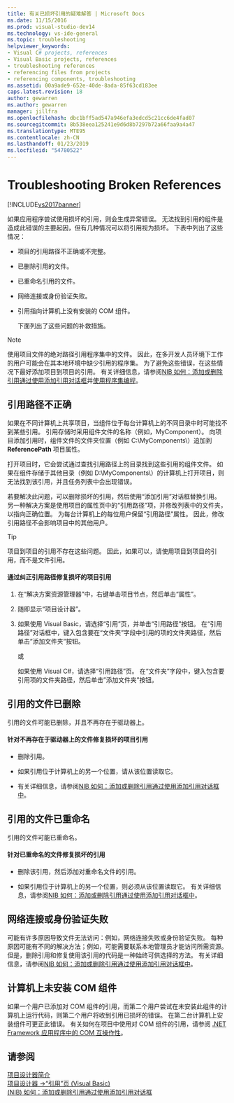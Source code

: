 ```yaml
---
title: 有关已损坏引用的疑难解答 | Microsoft Docs
ms.date: 11/15/2016
ms.prod: visual-studio-dev14
ms.technology: vs-ide-general
ms.topic: troubleshooting
helpviewer_keywords:
- Visual C# projects, references
- Visual Basic projects, references
- troubleshooting references
- referencing files from projects
- referencing components, troubleshooting
ms.assetid: 00a9ade9-652e-40de-8ada-85f63cd183ee
caps.latest.revision: 18
author: gewarren
ms.author: gewarren
manager: jillfra
ms.openlocfilehash: dbc1bff5ad547a946efa3edcd5c21cc6de4fad07
ms.sourcegitcommit: 8b538eea125241e9d6d8b7297b72a66faa9a4a47
ms.translationtype: MTE95
ms.contentlocale: zh-CN
ms.lasthandoff: 01/23/2019
ms.locfileid: "54780522"
---
```

# <a name="troubleshooting-broken-references"></a>Troubleshooting Broken References
[!INCLUDE[vs2017banner](../includes/vs2017banner.md)]

如果应用程序尝试使用损坏的引用，则会生成异常错误。 无法找到引用的组件是造成此错误的主要起因，但有几种情况可以将引用视为损坏。 下表中列出了这些情况：  
  
- 项目的引用路径不正确或不完整。  
  
- 已删除引用的文件。  
  
- 已重命名引用的文件。  
  
- 网络连接或身份验证失败。  
  
- 引用指向计算机上没有安装的 COM 组件。  
  
  下面列出了这些问题的补救措施。  
  
> [!NOTE]
>  使用项目文件的绝对路径引用程序集中的文件。 因此，在多开发人员环境下工作的用户可能会在其本地环境中缺少引用的程序集。 为了避免这些错误，在这些情况下最好添加项目到项目的引用。 有关详细信息，请参阅[NIB 如何：添加或删除引用通过使用添加引用对话框](http://msdn.microsoft.com/3bd75d61-f00c-47c0-86a2-dd1f20e231c9)并[使用程序集编程](http://msdn.microsoft.com/library/25918b15-701d-42c7-95fc-c290d08648d6)。  
  
## <a name="reference-path-is-incorrect"></a>引用路径不正确  
 如果在不同计算机上共享项目，当组件位于每台计算机上的不同目录中时可能找不到某些引用。 引用存储时采用组件文件的名称（例如，MyComponent）。 向项目添加引用时，组件文件的文件夹位置（例如 C:\MyComponents\\）追加到 **ReferencePath** 项目属性。  
  
 打开项目时，它会尝试通过查找引用路径上的目录找到这些引用的组件文件。 如果在组件存储于其他目录（例如 D:\MyComponents\\）的计算机上打开项目，则无法找到该引用，并且任务列表中会出现错误。  
  
 若要解决此问题，可以删除损坏的引用，然后使用“添加引用”对话框替换引用。 另一种解决方案是使用项目的属性页中的“引用路径”项，并修改列表中的文件夹，以指向正确位置。 为每台计算机上的每位用户保留“引用路径”属性。 因此，修改引用路径不会影响项目中的其他用户。  
  
> [!TIP]
>  项目到项目的引用不存在这些问题。 因此，如果可以，请使用项目到项目的引用，而不是文件引用。  
  
#### <a name="to-fix-a-broken-project-reference-by-correcting-the-reference-path"></a>通过纠正引用路径修复损坏的项目引用  
  
1.  在“解决方案资源管理器”中，右键单击项目节点，然后单击“属性”。  
  
2.  随即显示“项目设计器”。  
  
3.  如果使用 Visual Basic，请选择“引用”页，并单击“引用路径”按钮。 在“引用路径”对话框中，键入包含要在“文件夹”字段中引用的项的文件夹路径，然后单击”添加文件夹”按钮。  
  
     或  
  
     如果使用 Visual C#，请选择“引用路径”页。 在“文件夹”字段中，键入包含要引用项的文件夹路径，然后单击”添加文件夹”按钮。  
  
## <a name="referenced-file-has-been-deleted"></a>引用的文件已删除  
 引用的文件可能已删除，并且不再存在于驱动器上。  
  
#### <a name="to-fix-a-broken-project-reference-for-a-file-that-no-longer-exists-on-your-drive"></a>针对不再存在于驱动器上的文件修复损坏的项目引用  
  
-   删除引用。  
  
-   如果引用位于计算机上的另一个位置，请从该位置读取它。  
  
-   有关详细信息，请参阅[NIB 如何：添加或删除引用通过使用添加引用对话框中](http://msdn.microsoft.com/3bd75d61-f00c-47c0-86a2-dd1f20e231c9)。  
  
## <a name="referenced-file-has-been-renamed"></a>引用的文件已重命名  
 引用的文件可能已重命名。  
  
#### <a name="to-fix-a-broken-reference-for-a-file-that-has-been-renamed"></a>针对已重命名的文件修复损坏的引用  
  
-   删除该引用，然后添加对重命名文件的引用。  
  
-   如果引用位于计算机上的另一个位置，则必须从该位置读取它。 有关详细信息，请参阅[NIB 如何：添加或删除引用通过使用添加引用对话框中](http://msdn.microsoft.com/3bd75d61-f00c-47c0-86a2-dd1f20e231c9)。  
  
## <a name="network-connection-or-authentication-has-failed"></a>网络连接或身份验证失败  
 可能有许多原因导致文件无法访问：例如，网络连接失败或身份验证失败。 每种原因可能有不同的解决方法；例如，可能需要联系本地管理员才能访问所需资源。 但是，删除引用和修复使用该引用的代码是一种始终可供选择的方法。 有关详细信息，请参阅[NIB 如何：添加或删除引用通过使用添加引用对话框中](http://msdn.microsoft.com/3bd75d61-f00c-47c0-86a2-dd1f20e231c9)。  
  
## <a name="com-component-is-not-installed-on-computer"></a>计算机上未安装 COM 组件  
 如果一个用户已添加对 COM 组件的引用，而第二个用户尝试在未安装此组件的计算机上运行代码，则第二个用户将收到引用已损坏的错误。 在第二台计算机上安装组件可更正此错误。 有关如何在项目中使用对 COM 组件的引用，请参阅 [.NET Framework 应用程序中的 COM 互操作性](http://msdn.microsoft.com/library/f5a72143-c268-4dff-a019-974ad940e17d)。  
  
## <a name="see-also"></a>请参阅  
 [项目设计器简介](http://msdn.microsoft.com/898dd854-c98d-430c-ba1b-a913ce3c73d7)   
 [项目设计器 ->“引用”页 (Visual Basic)](../ide/reference/references-page-project-designer-visual-basic.md)   
 [(NIB) 如何：添加或删除引用通过使用添加引用对话框](http://msdn.microsoft.com/3bd75d61-f00c-47c0-86a2-dd1f20e231c9)
